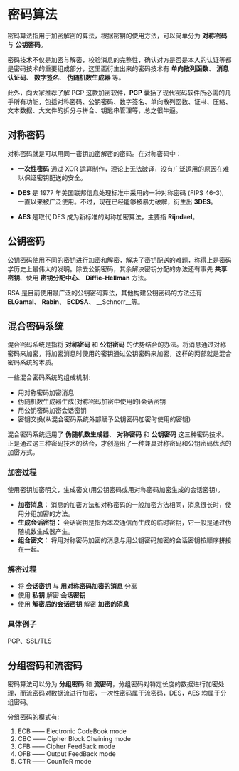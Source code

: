 # 密码算法
密码算法指用于加密解密的算法，根据密钥的使用方法，可以简单分为 __对称密码__ 与 __公钥密码__。

密码技术不仅是加密与解密，校验消息的完整性，确认对方是否是本人的认证等都是密码技术的重要组成部分，这里面衍生出来的密码技术有 __单向散列函数__、 __消息认证码__、 __数字签名__、 __伪随机数生成器__ 等。

此外，向大家推荐了解 PGP 这款加密软件，__PGP__ 囊括了现代密码软件所必需的几乎所有功能，包括对称密码、公钥密码、数字签名、单向散列函数、证书、压缩、文本数据、大文件的拆分与拼合、钥匙串管理等，总之很牛逼。

## 对称密码
对称密码就是可以用同一密钥加密解密的密码。在对称密码中：

+ __一次性密码__ 通过 XOR 运算制作，理论上无法破译，没有广泛运用的原因在难以保证密钥配送的安全。

+ __DES__ 是 1977 年美国联邦信息处理标准中采用的一种对称密码 (FIPS 46-3), 一直以来被广泛使用。不过，现在已经能够被暴力破解，衍生出 __3DES__。

+ __AES__ 是取代 DES 成为新标准的对称加密算法，主要指 __Rijndael__。

## 公钥密码
公钥密码使用不同的密钥进行加密和解密，解决了密钥配送的难题，称得上是密码学历史上最伟大的发明。除去公钥密码，其余解决密钥分配的办法还有事先 __共享密钥__、使用 __密钥分配中心__、 __Diffie-Hellman__ 方法。

RSA 是目前使用最广泛的公钥密码算法，其他构建公钥密码的方法还有 __ELGamal__、 __Rabin__、 __ECDSA__、 __Schnorr__等。

## 混合密码系统
混合密码系统是指将 __对称密码__ 和 __公钥密码__ 的优势结合的办法。将消息通过对称密码来加密，将加密消息时使用的密钥通过公钥密码来加密，这样的两部就是混合密码系统的本质。

一些混合密码系统的组成机制:

+ 用对称密码加密消息
+ 伪随机数生成器生成(对称密码加密中使用的)会话密钥
+ 用公钥密码加密会话密钥
+ 密钥交换(从混合密码系统外部赋予公钥密码加密时使用的密钥)

混合密码系统运用了 __伪随机数生成器__、 __对称密码__ 和 __公钥密码__ 这三种密码技术。正是通过这三种密码技术的结合，才创造出了一种兼具对称密码和公钥密码优点的加密方式。

### 加密过程
使用密钥加密明文，生成密文(用公钥密码或用对称密码加密生成的会话密钥)。
+ __加密消息：__ 消息的加密方法和对称密码的一般加密方法相同，消息很长时，使用分组加密的方法。
+ __生成会话密钥：__ 会话密钥是指为本次通信而生成的临时密钥，它一般是通过伪随机数生成器产生。
+ __组合密文：__ 将用对称密码加密的消息与用公钥密码加密的会话密钥按顺序拼接在一起。

### 解密过程
+ 将 __会话密钥__ 与 __用对称密码加密的消息__ 分离
+ 使用 __私钥__ 解密 __会话密钥__
+ 使用 __解密后的会话密钥__ 解密 __加密的消息__

### 具体例子
PGP、SSL/TLS

## 分组密码和流密码
密码算法可以分为 __分组密码__ 和 __流密码__，分组密码对特定长度的数据进行加密处理，而流密码对数据流进行加密，一次性密码属于流密码，DES，AES 均属于分组密码。

分组密码的模式有:

1. ECB —— Electronic CodeBook mode
2. CBC —— Cipher Block Chaining mode 
3. CFB —— Cipher FeedBack mode 
4. OFB —— Output FeedBack mode 
5. CTR —— CounTeR mode
